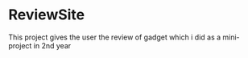 # ReviewSite
This project gives the user the review of gadget which i did as a mini-project in 2nd year
